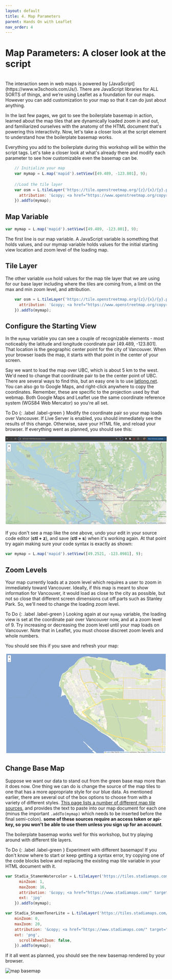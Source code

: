 ```yaml
---
layout: default
title: 4. Map Parameters 
parent: Hands On with Leaflet
nav_order: 4
---
```


# Map Parameters: A closer look at the script
<br>
The interaction seen in web maps is powered by [JavaScript](https://www.w3schools.com/Js/). There are JavaScript libraries for ALL SORTS of things, and we’re using Leaflet as a foundation for our maps. However you can add customization to your map so that it can do just about anything.

In the last few pages, we got to see the boilerplate basemap in action, learned about the map tiles that are dynamically loaded zoom in and out, and familiarized ourselves with the anatomy of the HTML document that's powering this interactivity. Now, let's take a closer look at the script element to understand how the boilerplate basemap works. 

Everything you add to the boilerplate during this workshop will be within the script tags. Let's take a closer look at what's already there and modify each parameter to see how customizable even the basemap can be. 


```js
    // Initialize your map
    var mymap = L.map('mapid').setView([49.489, -123.801], 9);

    //Load the tile layer
    var osm = L.tileLayer('https://tile.openstreetmap.org/{z}/{x}/{y}.png', {
      attribution: '&copy; <a href="https://www.openstreetmap.org/copyright">OpenStreetMap</a> contributors',
    }).addTo(mymap);
```

## Map Variable

```js
var mymap = L.map('mapid').setView([49.489, -123.801], 9);
```
The first line is our map variable. A JavaScript variable is something that holds values, and our mymap variable holds values for the initial starting view location and zoom level of the loading map.


## Tile Layer 
The other variable `osm` hold values for the map tile layer that we are using for our base layer including where the tiles are coming from, a limit on the max and min zoom level, and attribution.
```js
    var osm = L.tileLayer('https://tile.openstreetmap.org/{z}/{x}/{y}.png', {
      attribution: '&copy; <a href="https://www.openstreetmap.org/copyright">OpenStreetMap</a> contributors',
    }).addTo(mymap);
```


## Configure the Starting View
In the <code>mymap</code> variable you can see a couple of recognizable elements - most noticeably the latitude and longitude coordinate pair [49.489, -123.801]. That location is the geographic center point for the city of Vancouver. When your browser loads the map, it starts with that point in the center of your screen.

Say we want to load the map over UBC, which is about 5 km to the west. We'd need to change that coordinate pair to be the center point of UBC. There are several ways to find this, but an easy one is to use [latlong.net](https://www.latlong.net/). You can also go to Google Maps, and right-click anywhere to copy the coordinates. Remember, these are specific to the projection used by that webmap. Both Google Maps and Leaflet use the same coordinate reference system (WGS84 Web Mercator) so you're all set. 


To Do
{: .label .label-green }
Modify the coordinate pair so your map loads over Vancouver. If Live Server is enabled, you should immediately see the results of this change. Otherwise, save your HTML file, and reload your browser. If everything went as planned, you should see this:


![Map loads over the center of Vancouver](./images/map02.png "Your second map loads over Vancouver")

If you don't see a map like the one above, undo your edit in your source code editor (**ctl + z**), and save (**ctl + s**) when it's working again. At that point try again making sure your code syntax is exactly as shown:

```js
var mymap = L.map('mapid').setView([49.2521, -123.0981], 9);
```

## Zoom Levels
Your map currently loads at a zoom level which requires a user to zoom in immediately toward Vancouver. Ideally, if this map is meant to show information for Vancouver, it would load as close to the city as possible, but not so close that different screen dimensions cut off parts such as Stanley Park. So, we'll need to change the loading zoom level.




To Do
{: .label .label-green }
Looking again at our <code>mymap</code> variable, the loading view is set at the coordinate pair over Vancouver now, and at a zoom level of 9. Try increasing or decreasing the zoom level until your map loads on Vancouver. Note that in Leaflet, you must choose discreet zoom levels and whole numbers. 


You should see this if you save and refresh your map:

![Map loads over the center of Vancouver!](./images/map03.png "Map loads over Vancouver!")


## Change Base Map

Suppose we want our data to stand out from the green base map more than it does now. One thing we can do is change the source of the map tiles to one that has a more appropriate style for our blue data. As mentioned earlier, there are several out of the box options to choose from with a variety of different styles. [This page lists a number of different map tile sources](https://leaflet-extras.github.io/leaflet-providers/preview/), and provides the text to paste into our map document for each one (minus the important <code>.addTo(mymap)</code> which needs to be inserted before the final semi-colon). **some of these sources require an access token or api-key, so you won't be able to use them unless you sign up for an account**. 

    
The boilerplate basemap works well for this workshop, but try playing around with different tile layers. 


To Do
{: .label .label-green }
Experiment with different basemaps! If you don't know where to start or keep getting a syntax error, try copying one of the code blocks below and replacing the existing map tile variable in your HTML document with it.


```js
var Stadia_StamenWatercolor = L.tileLayer('https://tiles.stadiamaps.com/tiles/stamen_watercolor/{z}/{x}/{y}.{ext}', {
      minZoom: 1,
      maxZoom: 16,
      attribution: '&copy; <a href="https://www.stadiamaps.com/" target="_blank">Stadia Maps</a> &copy; <a href="https://www.stamen.com/" target="_blank">Stamen Design</a> &copy; <a href="https://openmaptiles.org/" target="_blank">OpenMapTiles</a> &copy; <a href="https://www.openstreetmap.org/copyright">OpenStreetMap</a> contributors',
      ext: 'jpg'
    }).addTo(mymap);
```   


```js
var Stadia_StamenTonerLite = L.tileLayer('https://tiles.stadiamaps.com/tiles/stamen_toner_lite/{z}/{x}/{y}{r}.{ext}', {
	minZoom: 0,
	maxZoom: 20,
	attribution: '&copy; <a href="https://www.stadiamaps.com/" target="_blank">Stadia Maps</a> &copy; <a href="https://www.stamen.com/" target="_blank">Stamen Design</a> &copy; <a href="https://openmaptiles.org/" target="_blank">OpenMapTiles</a> &copy; <a href="https://www.openstreetmap.org/copyright">OpenStreetMap</a> contributors',
	ext: 'png',
      scrollWheelZoom: false,
    }).addTo(mymap);
```    

If it all went as planned, you should see the new basemap rendered by your browser. 


![map basemap](./images/map-basemap.png "Map loads over Vancouver!")
